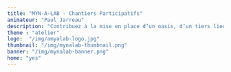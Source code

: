 ```yaml
---
title: "MYN-A-LAB - Chantiers Participatifs"
animateur: "Paul Jarreau"
description: "Contribuez à la mise en place d’un oasis, d’un tiers lieux autogéré. Du jardin en permaculture au labo de garage, le MYNE-A-LAB met vos savoirs faire à l’épreuve des lowtech."
theme : "atelier"
logo:  "/img/amyalab-logo.jpg"
thumbnail: "/img/mynalab-thumbnail.png"
banner: "/img/mynalab-banner.png"
home: "yes"
---
```

